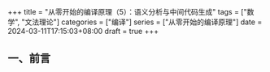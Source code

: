 +++
title = "从零开始的编译原理（5）：语义分析与中间代码生成"
tags = ["数学", "文法理论"]
categories = ["编译"]
series = ["从零开始的编译原理"]
date = 2024-03-11T17:15:03+08:00
draft = true
+++
## 一、前言
